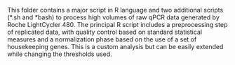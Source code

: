 This folder contains a major script in R language and two additional scripts (*.sh and *bash) to process high volumes of raw qPCR data generated by Roche LightCycler 480. The principal R script includes a preprocessing step of replicated data, with quality control based on standard statistical measures  and a normalization phase based on the use of a set of housekeeping genes. This is a custom analysis but can be easily extended while changing the thresholds used. 
